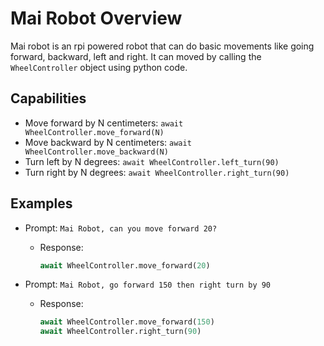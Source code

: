 # Mai Robot Overview

Mai robot is an rpi powered robot that can do basic movements like going forward, backward, left and right. It can moved by calling the `WheelController` object using python code.

## Capabilities
- Move forward by N centimeters: `await WheelController.move_forward(N)`
- Move backward by N centimeters: `await WheelController.move_backward(N)`
- Turn left by N degrees: `await WheelController.left_turn(90)`
- Turn right by N degrees: `await WheelController.right_turn(90)`

## Examples
- Prompt: `Mai Robot, can you move forward 20?`
  - Response:
    ```python
    await WheelController.move_forward(20)
    ```

- Prompt: `Mai Robot, go forward 150 then right turn by 90`
  - Response:
    ```python
    await WheelController.move_forward(150)
    await WheelController.right_turn(90)
    ```
